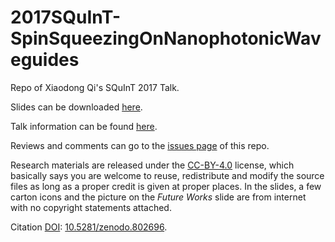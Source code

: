 # 2017SQuInT-SpinSqueezingOnNanophotonicWaveguides
Repo of Xiaodong Qi's SQuInT 2017 Talk.

Slides can be downloaded [here](https://github.com/i2000s/2017SQuInT-SpinSqueezingOnNanophotonicWaveguides/releases).

Talk information can be found [here](https://purl.org/qxd/en/2016/12/16/squint-2017-talk.html).

Reviews and comments can go to the [issues page](https://github.com/i2000s/2017SQuInT-SpinSqueezingOnNanophotonicWaveguides/issues) of this repo. 

Research materials are released under the [CC-BY-4.0](https://creativecommons.org/licenses/by/4.0/) license, which basically says you are welcome to reuse, redistribute and modify the source files as long as a proper credit is given at proper places.
In the slides, a few carton icons and the picture on the *Future Works* slide are from internet with no copyright statements attached. 

Citation [DOI](http://www.doi.org/): [10.5281/zenodo.802696](https://doi.org/10.5281/zenodo.802696).
